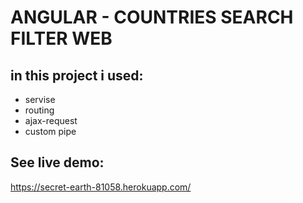 # ANGULAR - COUNTRIES SEARCH FILTER WEB

## in this project i used:
* servise
* routing
* ajax-request
* custom pipe

## See live demo:
https://secret-earth-81058.herokuapp.com/
